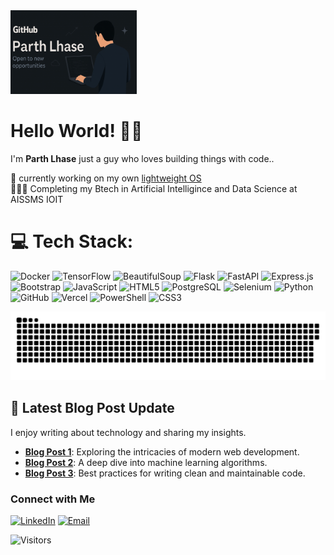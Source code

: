 <img src="banner.png" alt="GitHub Banner" width="40%" />

# 
# Hello World! 👋🏼
I'm **Parth Lhase** just a guy who  loves building things with code..

🛜 currently working on my own [lightweight OS](https://edulite-os-showcase.vercel.app/)<br>👨🏼‍🎓 Completing my Btech in Artificial Intelligince and Data Science at AISSMS IOIT


# 💻 Tech Stack:

![Docker](https://img.shields.io/badge/Docker-2496ED?style=for-the-badge&logo=docker&logoColor=white)
![TensorFlow](https://img.shields.io/badge/TensorFlow-FF6F00?style=for-the-badge&logo=tensorflow&logoColor=white)
![BeautifulSoup](https://img.shields.io/badge/BeautifulSoup-5A4E3C?style=for-the-badge&logo=beautifulsoup&logoColor=white)
![Flask](https://img.shields.io/badge/Flask-000000?style=for-the-badge&logo=flask&logoColor=white)
![FastAPI](https://img.shields.io/badge/FastAPI-009688?style=for-the-badge&logo=fastapi&logoColor=white)
![Express.js](https://img.shields.io/badge/Express.js-404D59?style=for-the-badge&logo=express&logoColor=white)
![Bootstrap](https://img.shields.io/badge/Bootstrap-563D7C?style=for-the-badge&logo=bootstrap&logoColor=white)
![JavaScript](https://img.shields.io/badge/JavaScript-F7DF1E?style=for-the-badge&logo=javascript&logoColor=black)
![HTML5](https://img.shields.io/badge/HTML5-E34F26?style=for-the-badge&logo=html5&logoColor=white)
![PostgreSQL](https://img.shields.io/badge/PostgreSQL-336791?style=for-the-badge&logo=postgresql&logoColor=white)
![Selenium](https://img.shields.io/badge/Selenium-43B02A?style=for-the-badge&logo=selenium&logoColor=white)
![Python](https://img.shields.io/badge/Python-3776AB?style=for-the-badge&logo=python&logoColor=white)
![GitHub](https://img.shields.io/badge/GitHub-181717?style=for-the-badge&logo=github&logoColor=white)
![Vercel](https://img.shields.io/badge/Vercel-000000?style=for-the-badge&logo=vercel&logoColor=white)
![PowerShell](https://img.shields.io/badge/PowerShell-5391FE?style=for-the-badge&logo=powershell&logoColor=white)
![CSS3](https://img.shields.io/badge/CSS3-1572B6?style=for-the-badge&logo=css3&logoColor=white)

<picture>
  <source media="(prefers-color-scheme: dark)" srcset="https://raw.githubusercontent.com/LhaseParth2610/LhaseParth2610/output/github-snake-dark.svg" />
  <source media="(prefers-color-scheme: light)" srcset="https://raw.githubusercontent.com/LhaseParth2610/LhaseParth2610/output/github-snake.svg" />
  <img alt="github-snake" src="https://raw.githubusercontent.com/LhaseParth2610/LhaseParth2610/output/github-snake.svg" />
</picture>

## 📰 Latest Blog Post Update
I enjoy writing about technology and sharing my insights.

- [**Blog Post 1**](https://medium.com/@LhaseParth2610/blog-post-1): Exploring the intricacies of modern web development.
- [**Blog Post 2**](https://medium.com/@LhaseParth2610/blog-post-2): A deep dive into machine learning algorithms.
- [**Blog Post 3**](https://medium.com/@LhaseParth2610/blog-post-3): Best practices for writing clean and maintainable code.
### Connect with Me

[![LinkedIn](https://img.shields.io/badge/LinkedIn-blue?style=for-the-badge&logo=linkedin)](https://www.linkedin.com/in/lhaseparth2610/)
[![Email](https://img.shields.io/badge/Email-D14836?style=for-the-badge&logo=gmail&logoColor=white)](mailto:lhaseparth2610@gmail.com)

![Visitors](https://visitor-badge.laobi.icu/badge?page_id=LhaseParth2610.LhaseParth2610)
